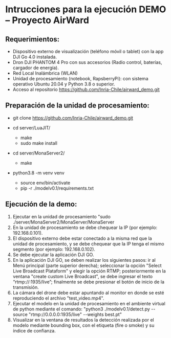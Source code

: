 # Intrucciones para la ejecución DEMO – Proyecto AirWard

## Requerimientos:
- Dispositivo externo de visualización (teléfono móvil o tablet) con la app DJI Go 4.0 instalada.
- Dron DJI PHANTOM 4 Pro con sus accesorios (Radio control, baterías, cargador de energía).
- Red Local Inalámbrica (WLAN)
- Unidad de procesamiento (notebook, RapsberryPi): con sistema operativo Ubuntu 20.04 y Python 3.8 o superior.
- Acceso al repositorio https://github.com/Inria-Chile/airward_demo.git

## Preparación de la unidad de procesamiento:

- git clone https://github.com/Inria-Chile/airward_demo.git

- cd server/LuaJIT/
    - make
    - sudo make install

- cd server/MonaServer2/
    - make

- python3.8 -m venv venv
    - source env/bin/activate
    - pip -r ./modelv0.1/requirements.txt

## Ejecución de la demo:
1. Ejecutar en la unidad de procesamiento "sudo ./server/MonaServer2/MonaServer/MonaServer
2. En la unidad de procesamiento se debe chequear la IP (por ejemplo: 192.168.0.101).
3. El dispositivo externo debe estar conectado a la misma red que la unidad de procesamiento, y se debe chequear que la IP tenga el mismo segmento (por ejemplo: 192.168.0.102).
4. Se debe ejecutar la aplicación DJI GO.
5. En la aplicación DJI GO, se deben realizar los siguientes pasos: ir al Menú principal (parte superior derecha); seleccionar la opción "Select Live Broadcast Plataform" y elegir la opción RTMP; posteriormente en la ventana "create custom Live Broadcast", se debe ingresar el texto “rtmp://<IP de la unidad de procesamiento>:1935/live”; finalmente se debe presionar el botón de inicio de la transmisión.
6. La cámara del drone debe estar apuntando al monitor en donde se esté reproduciendo el archivo "test_video.mp4".  
7. Ejecutar el modelo en la unidad de procesamiento en el ambiente virtual de python mediante el comando: "python3 ./modelv0.1/detect.py --source "rtmp://0.0.0.0:1935/live" --weights best.pt"
9. Visualizar en la ventana de resultados la detección realizada por el modelo mediante bounding box, con el etiqueta (fire o smoke) y su índice de confianza.
